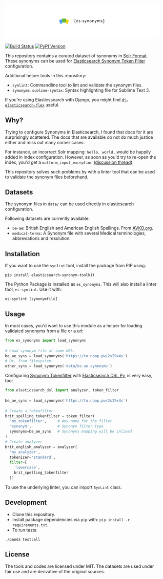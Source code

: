 ![Elasticsearch Synonyms](docs/banner.png)

[![Build Status][travis-img-url]][travis-href]
[![PyPI Version][pypi-v-shield-url]][pypi-href]

This repository contains a curated dataset of synonyms in [Solr Format][1]. These
synonyms can be used for [Elasticsearch Synonym Token Filter][2] configuration.

Additional helper tools in this repository:

- `synlint`: Commandline tool to lint and validate the synonym files.
- `synonyms.sublime-syntax`: Syntax highlighting file for Sublime Text 3.

If you're using Elasticssearch with Django, you might find [`dj-elasticsearch-flex`][es_flex] useful.

## Why?

Trying to configure Synonyms in Elasticsearch, I found that docs for it are surprisingly scattered.
The docs that are available do not do much justice either and miss out many corner cases.

For instance, an incorrect Solr mapping: `hello, world,` would be happily added in index configuration.
However, as soon as you'd try to re-open the index, you'd get a `malform_input_exception` [(discussion thread)][4].

This repository solves such problems by with a linter tool that can be used to validate the synonym
files beforehand.

## Datasets

The synonym files in `data/` can be used directly in elasticsearch configuration.

Following datasets are currently available:
- `be-ae`: British English and American English Spellings. From [AVKO.org](https://to.noop.pw/2sNor7C).
- `medical-terms`: A Synonym file with several Medical terminologies, abbreviations and resolution.

## Installation

If you want to use the `synlint` tool, install the package from PIP using:
```shell
pip install elasticsearch-synonym-toolkit
```

The Python Package is installed as `es_synonyms`. This will also install a linter tool,
`es-synlint`. Use it with:

```shell
es-synlint [synonymfile]
```

## Usage

In most cases, you'd want to use this module as a helper for loading validated synonyms from a file or a url:
```python
from es_synonyms import load_synonyms

# Load synonym file at some URL:
be_ae_syns = load_synonyms('https://to.noop.pw/2sI9x4s')
# Or, from filesystem:
other_syns = load_synonyms('data/be-ae.synonyms')
```

Configuring [Synonym Tokenfilter][2] with [Elasticsearch DSL Py][3], is very easy, too:
```python
from elasticsearch_dsl import analyzer, token_filter

be_ae_syns = load_synonyms('https://to.noop.pw/2sI9x4s')

# Create a tokenfilter
brit_spelling_tokenfilter = token_filter(
  'my_tokenfilter',     # Any name for the filter
  'synonym',            # Synonym filter type
  synonyms=be_ae_syns   # Synonyms mapping will be inlined
)
# Create analyzer
brit_english_analyzer = analyzer(
  'my_analyzer',
  tokenizer='standard',
  filter=[
    'lowercase',
    brit_spelling_tokenfilter
  ])
```

To use the underlying linter, you can import `SynLint` class.

## Development

- Clone this repository.
- Install package dependencies via `pip` with: `pip install -r requirements.txt`.
- To run tests:
```shell
./panda test:all
```

## License

The tools and codes are licensed under MIT.
The datasets are used under fair use and are derivative of the original sources. 

[1]: https://cwiki.apache.org/confluence/display/solr/Filter+Descriptions#FilterDescriptions-SynonymFilter
[2]: https://www.elastic.co/guide/en/elasticsearch/reference/current/analysis-synonym-tokenfilter.html#analysis-synonym-tokenfilter
[3]: https://elasticsearch-dsl.readthedocs.io/en/latest/persistence.html#analysis
[4]: https://discuss.elastic.co/t/synonym-using-a-file-is-not-working-malformed-input-exception/60487
[es_flex]: https://github.com/prashnts/dj-elasticsearch-flex
[travis-img-url]: https://travis-ci.org/prashnts/elasticsearch-synonyms.svg?branch=master
[travis-href]: https://travis-ci.org/prashnts/elasticsearch-synonyms
[pypi-href]: https://pypi.python.org/pypi/elasticsearch-synonym-toolkit
[pypi-v-shield-url]: https://img.shields.io/pypi/v/elasticsearch-synonym-toolkit.svg
